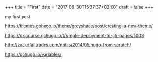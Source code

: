 +++
title = "First"
date = "2017-06-30T15:37:37+02:00"
draft = false
+++


my first post

https://themes.gohugo.io/theme/greyshade/post/creating-a-new-theme/


https://discourse.gohugo.io/t/simple-deployment-to-gh-pages/5003


http://zackofalltrades.com/notes/2014/05/hugo-from-scratch/

https://gohugo.io/variables/


